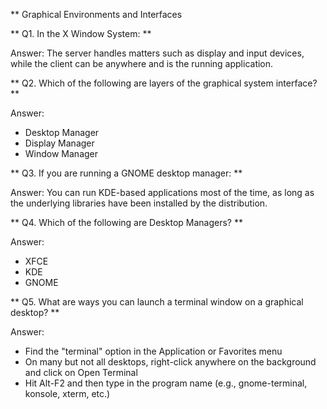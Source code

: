 ** Graphical Environments and Interfaces

** Q1. In the X Window System: **

Answer: The server handles matters such as display and input devices, while the client can be anywhere and is the running application.

** Q2. Which of the following are layers of the graphical system interface? **

Answer:
- Desktop Manager
- Display Manager
- Window Manager

** Q3. If you are running a GNOME desktop manager: **

Answer: You can run KDE-based applications most of the time, as long as the underlying libraries have been installed by the distribution.

** Q4. Which of the following are Desktop Managers? **

Answer:
- XFCE
- KDE
- GNOME

** Q5. What are ways you can launch a terminal window on a graphical desktop? **

Answer:
- Find the "terminal" option in the Application or Favorites menu
- On many but not all desktops, right-click anywhere on the background and click on Open Terminal
- Hit Alt-F2 and then type in the program name (e.g., gnome-terminal, konsole, xterm, etc.)
